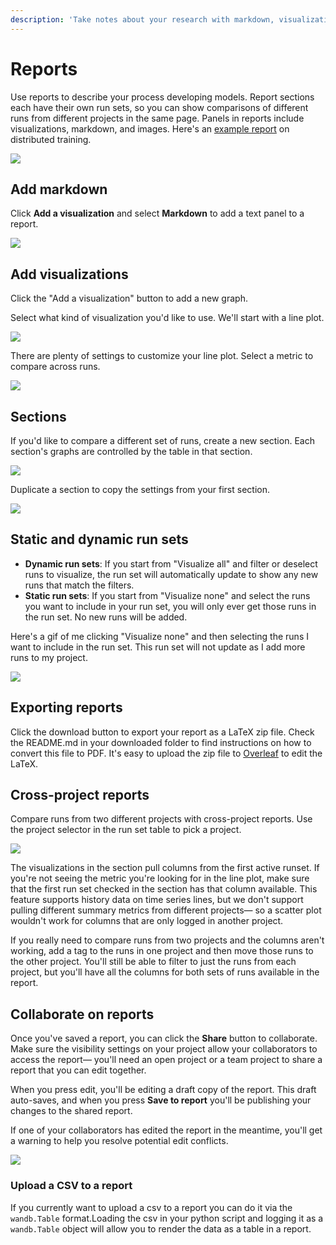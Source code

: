 ```yaml
---
description: 'Take notes about your research with markdown, visualizations, and images'
---
```


# Reports

Use reports to describe your process developing models. Report sections each have their own run sets, so you can show comparisons of different runs from different projects in the same page. Panels in reports include visualizations, markdown, and images. Here's an [example report](https://app.wandb.ai/stacey/estuary/reports?view=stacey%2FDistributed%20Training) on distributed training.

![](https://downloads.intercomcdn.com/i/o/142935299/e49a7b19a392df6dd0ab3501/image.png)

## Add markdown

Click **Add a visualization** and select **Markdown** to add a text panel to a report.

![](.gitbook/assets/bug-markdown.gif)

## Add visualizations

Click the "Add a visualization" button to add a new graph.

Select what kind of visualization you'd like to use. We'll start with a line plot.

![](https://downloads.intercomcdn.com/i/o/142935595/d1422f30460a39b8b4868885/image.png)

There are plenty of settings to customize your line plot. Select a metric to compare across runs.

![](https://downloads.intercomcdn.com/i/o/142935671/6a21c9df8a95ea9bd033e80d/image.png)

## Sections

If you'd like to compare a different set of runs, create a new section. Each section's graphs are controlled by the table in that section.

![](https://downloads.intercomcdn.com/i/o/142935919/23983a0d2d1190260e48fb2c/image.png)

Duplicate a section to copy the settings from your first section.

![](.gitbook/assets/howto-duplicate-section%20%281%29.gif)

## Static and dynamic run sets

* **Dynamic run sets**: If you start from "Visualize all" and filter or deselect runs to visualize, the run set will automatically update to show any new runs that match the filters.
* **Static run sets**: If you start from "Visualize none" and select the runs you want to include in your run set, you will only ever get those runs in the run set. No new runs will be added.

Here's a gif of me clicking "Visualize none" and then selecting the runs I want to include in the run set. This run set will not update as I add more runs to my project.

![](.gitbook/assets/no-auto-refresh-on-the-run-sets.gif)

## Exporting reports

Click the download button to export your report as a LaTeX zip file. Check the README.md in your downloaded folder to find instructions on how to convert this file to PDF. It's easy to upload the zip file to [Overleaf](https://www.overleaf.com/) to edit the LaTeX.

## Cross-project reports

Compare runs from two different projects with cross-project reports. Use the project selector in the run set table to pick a project.

![](.gitbook/assets/how-to-pick-a-different-project-to-draw-runs-from.gif)

The visualizations in the section pull columns from the first active runset. If you're not seeing the metric you're looking for in the line plot, make sure that the first run set checked in the section has that column available. This feature supports history data on time series lines, but we don't support pulling different summary metrics from different projects— so a scatter plot wouldn't work for columns that are only logged in another project.

If you really need to compare runs from two projects and the columns aren't working, add a tag to the runs in one project and then move those runs to the other project. You'll still be able to filter to just the runs from each project, but you'll have all the columns for both sets of runs available in the report.

## Collaborate on reports

Once you've saved a report, you can click the **Share** button to collaborate. Make sure the visibility settings on your project allow your collaborators to access the report— you'll need an open project or a team project to share a report that you can edit together.

When you press edit, you'll be editing a draft copy of the report. This draft auto-saves, and when you press **Save to report** you'll be publishing your changes to the shared report.

If one of your collaborators has edited the report in the meantime, you'll get a warning to help you resolve potential edit conflicts.

![](.gitbook/assets/collaborative-reports.gif)

### Upload a CSV to a report 

If you currently want to upload a csv to a report you can do it via the `wandb.Table` format.Loading the csv in your python script and logging it as a `wandb.Table` object will allow you to render the data as a table in a report.

